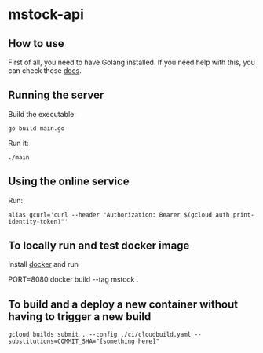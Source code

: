 # mstock-api

## How to use

First of all, you need to have Golang installed. If you need help with this, you can check these [docs](https://golang.org/doc/).

## Running the server

Build the executable:

`go build main.go`

Run it:

`./main`

## Using the online service

Run:

`alias gcurl='curl --header "Authorization: Bearer $(gcloud auth print-identity-token)"'`

## To locally run and test docker image

Install [docker](https://docs.docker.com/install/) and run

PORT=8080 docker build --tag mstock .

## To build and a deploy a new container without having to trigger a new build

`gcloud builds submit . --config ./ci/cloudbuild.yaml --substitutions=COMMIT_SHA="[something here]"`
